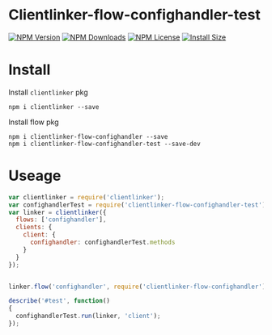 Clientlinker-flow-confighandler-test
====================================

[![NPM Version][npm-image]][npm-url]
[![NPM Downloads][downloads-image]][npm-url]
[![NPM License][license-image]][npm-url]
[![Install Size][install-size-image]][install-size-url]


# Install

Install `clientlinker` pkg

```shell
npm i clientlinker --save
```

Install flow pkg

```shell
npm i clientlinker-flow-confighandler --save
npm i clientlinker-flow-confighandler-test --save-dev
```




# Useage

```javascript
var clientlinker = require('clientlinker');
var confighandlerTest = require('clientlinker-flow-confighandler-test');
var linker = clientlinker({
  flows: ['confighandler'],
  clients: {
    client: {
      confighandler: confighandlerTest.methods
    }
  }
});


linker.flow('confighandler', require('clientlinker-flow-confighandler'));

describe('#test', function()
{
  confighandlerTest.run(linker, 'client');
});
```


[npm-image]: https://img.shields.io/npm/v/clientlinker-flow-confighandler-test.svg
[downloads-image]: https://img.shields.io/npm/dm/clientlinker-flow-confighandler-test.svg
[npm-url]: https://www.npmjs.org/package/clientlinker-flow-confighandler-test
[license-image]: https://img.shields.io/npm/l/clientlinker-flow-confighandler-test.svg
[install-size-url]: https://packagephobia.now.sh/result?p=clientlinker-flow-confighandler-test
[install-size-image]: https://packagephobia.now.sh/badge?p=clientlinker-flow-confighandler-test
